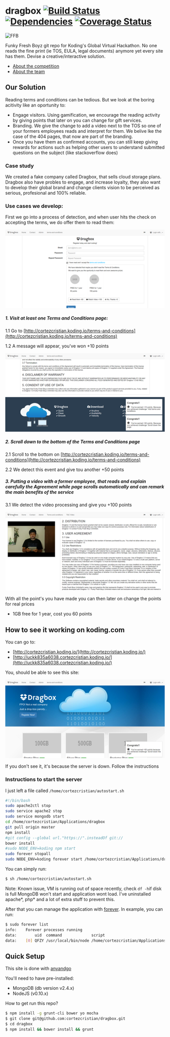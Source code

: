 
dragbox [![Build Status](https://travis-ci.org/cortezcristian/dragbox.svg)](https://travis-ci.org/cortezcristian/dragbox) [![Dependencies](https://david-dm.org/cortezcristian/dragbox.png)](https://david-dm.org/cortezcristian/dragbox) [![Coverage Status](https://img.shields.io/coveralls/cortezcristian/dragbox.svg)](https://coveralls.io/r/cortezcristian/dragbox)
===========================

![FFB](http://moviesmedia.ign.com/movies/image/article/784/784153/kios-jamie1_1177708841.jpg)

Funky Fresh Boyz git repo for Koding's Global Virtual Hackathon. No one reads the fine print (ie TOS, EULA, legal documents) anymore yet every site has them. Devise a creative/interactive solution.

- [About the competition](https://koding.com/Hackathon)
- [About the team](https://github.com/koding/global.hackathon/blob/master/Teams/FunkyFreshBoyz/ABOUT.md)

## Our Solution

Reading terms and conditions can be tedious. But we look at the boring acitivity like an oportunity to:

- Engage visitors. Using gamification, we encourage the reading activity by giving points that later on you can change for gift services.
- Branding. We give the change to add a video next to the TOS so one of your formers employees reads and interpret for them. We belive lke the case of the 404 pages, that now are part of the branding.
- Once you have them as confirmed accounts, you can still keep giving rewards for actions such as helping other users to understand submitted questions on the subject (like stackoverflow does)

### Case study

We created a fake company called Dragbox, that sells cloud storage plans. Dragbox also have probles to engage, and increase loyalty, they also want to develop their global brand and change clients vision to be perceived as serious, profesional and 100% reliable.

### Use cases we develop:

First we go into a process of detection, and when user hits the check on accepting the terms, we do offer them to read them:

![DragBox](https://raw.githubusercontent.com/cortezcristian/dragbox/master/pics/drag-box-detection.png)


##### 1. Visit at least one Terms and Conditions page:

1.1 Go to [http://cortezcristian.koding.io/terms-and-conditions](http://cortezcristian.koding.io/terms-and-conditions)

1.2 A message will appear, you've won +10 points

![DragBox Earn](https://raw.githubusercontent.com/cortezcristian/dragbox/master/pics/drag-box-earn-60.png)

##### 2. Scroll down to the bottom of the Terms and Conditions page

2.1 Scroll to the bottom on [http://cortezcristian.koding.io/terms-and-conditions](http://cortezcristian.koding.io/terms-and-conditions) 

2.2 We detect this event and give tou another +50 points

##### 3. Putting a video with a former employee, that reads and explain carefully the Agreement while page scrolls automatically and can remark the main benefits of the service

3.1 We detect the video processing and give you +100 points

![DragBox Video](https://raw.githubusercontent.com/cortezcristian/dragbox/master/pics/drag-box-video.png)

With all the point's you have made you can then later on change the points for real prices
- 1GB free for 1 year, cost you 60 points

## How to see it working on koding.com

You can go to:
- [http://cortezcristian.koding.io/](http://cortezcristian.koding.io/)
- [http://uckk835a6038.cortezcristian.koding.io/](http://uckk835a6038.cortezcristian.koding.io/)

You, should be able to see this site:

![DragBox](https://raw.githubusercontent.com/cortezcristian/dragbox/master/pics/drag-box-home.png)

If you don't see it, it's because the server is down. Follow the instructions

### Instructions to start the server

I just left a file called `/home/cortezcristian/autostart.sh`

```bash
#!/bin/bash
sudo apache2ctl stop
sudo service apache2 stop
sudo service mongodb start
cd /home/cortezcristian/Applications/dragbox
git pull origin master
npm install
#git config --global url."https://".insteadOf git://
bower install
#sudo NODE_ENV=koding npm start
sudo forever stopall
sudo NODE_ENV=koding forever start /home/cortezcristian/Applications/dragbox/bin/www 

```

You can simply run:
```bash
$ sh /home/cortezcristian/autostart.sh
```

Note: Known issue, VM is running out of space recently, check `df -h`if disk is full MongoDB won't start and application wont load. I've uninstalled apache*, php* and a lot of extra stuff to prevent this.

After that you can manage the application with [forever](https://github.com/nodejitsu/forever). In example, you can run:
```bash
$ sudo forever list
info:    Forever processes running
data:        uid  command             script                                            forever pid   id logfile                                uptime      
data:    [0] QFZY /usr/local/bin/node /home/cortezcristian/Applications/dragbox/bin/www 11654   11656    /home/cortezcristian/.forever/QFZY.log 0:0:0:5.573
```

## Quick Setup

This site is done with [anyandgo](https://github.com/cortezcristian/anyandgo)

You'll need to have pre-installed:

- MongoDB (db version v2.4.x)
- NodeJS (v0.10.x)

How to get run this repo?

```bash
$ npm install -g grunt-cli bower yo mocha
$ git clone git@github.com:cortezcristian/dragbox.git
$ cd dragbox
$ npm install && bower install && grunt
```

